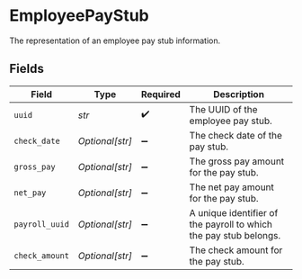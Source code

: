# EmployeePayStub

The representation of an employee pay stub information.


## Fields

| Field                                                             | Type                                                              | Required                                                          | Description                                                       |
| ----------------------------------------------------------------- | ----------------------------------------------------------------- | ----------------------------------------------------------------- | ----------------------------------------------------------------- |
| `uuid`                                                            | *str*                                                             | :heavy_check_mark:                                                | The UUID of the employee pay stub.                                |
| `check_date`                                                      | *Optional[str]*                                                   | :heavy_minus_sign:                                                | The check date of the pay stub.                                   |
| `gross_pay`                                                       | *Optional[str]*                                                   | :heavy_minus_sign:                                                | The gross pay amount for the pay stub.                            |
| `net_pay`                                                         | *Optional[str]*                                                   | :heavy_minus_sign:                                                | The net pay amount for the pay stub.                              |
| `payroll_uuid`                                                    | *Optional[str]*                                                   | :heavy_minus_sign:                                                | A unique identifier of the payroll to which the pay stub belongs. |
| `check_amount`                                                    | *Optional[str]*                                                   | :heavy_minus_sign:                                                | The check amount for the pay stub.                                |